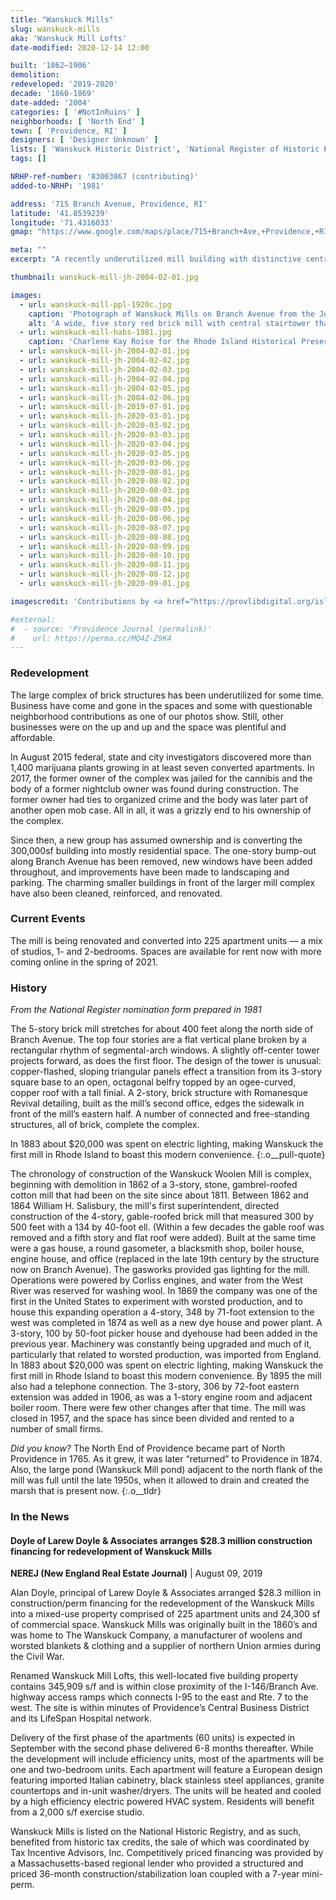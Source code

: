 ```yaml
---
title: "Wanskuck Mills"
slug: wanskuck-mills
aka: 'Wanskuck Mill Lofts'
date-modified: 2020-12-14 12:00

built: '1862–1906'
demolition: 
redeveloped: '2019-2020'
decade: '1860-1869'
date-added: '2004'
categories: [ '#NotInRuins' ]
neighborhoods: [ 'North End' ]
town: [ 'Providence, RI' ]
designers: [ 'Designer Unknown' ]
lists: [ 'Wanskuck Historic District', 'National Register of Historic Places' ]
tags: []

NRHP-ref-number: '83003867 (contributing)'
added-to-NRHP: '1981'

address: '715 Branch Avenue, Providence, RI'
latitude: '41.8539239'
longitude: '71.4316033'
gmap: "https://www.google.com/maps/place/715+Branch+Ave,+Providence,+RI+02904/@41.8539239,-71.4316033,17z/data=!3m1!4b1!4m5!3m4!1s0x89e444f62c50573b:0xe23580a989e41443!8m2!3d41.8539239!4d-71.4294146"

meta: ""
excerpt: "A recently underutilized mill building with distinctive central octoganol tower to become 225 apartments and commercial space"

thumbnail: wanskuck-mill-jh-2004-02-01.jpg

images:
  - url: wanskuck-mill-ppl-1920c.jpg
    caption: 'Photograph of Wanskuck Mills on Branch Avenue from the John Hutchins Cady Research Scrapbooks Collection, Providence Public Library'
    alt: 'A wide, five story red brick mill with central stairtower that rises to an octagonal bell tower. A small two story office building sits in front with a wide, double wide stone arch doorway.'
  - url: wanskuck-mill-habs-1981.jpg
    caption: 'Charlene Kay Roise for the Rhode Island Historical Preservation Commission, September 1981'
  - url: wanskuck-mill-jh-2004-02-01.jpg
  - url: wanskuck-mill-jh-2004-02-02.jpg
  - url: wanskuck-mill-jh-2004-02-03.jpg
  - url: wanskuck-mill-jh-2004-02-04.jpg
  - url: wanskuck-mill-jh-2004-02-05.jpg
  - url: wanskuck-mill-jh-2004-02-06.jpg
  - url: wanskuck-mill-jh-2019-07-01.jpg
  - url: wanskuck-mill-jh-2020-03-01.jpg
  - url: wanskuck-mill-jh-2020-03-02.jpg
  - url: wanskuck-mill-jh-2020-03-03.jpg
  - url: wanskuck-mill-jh-2020-03-04.jpg
  - url: wanskuck-mill-jh-2020-03-05.jpg
  - url: wanskuck-mill-jh-2020-03-06.jpg
  - url: wanskuck-mill-jh-2020-08-01.jpg
  - url: wanskuck-mill-jh-2020-08-02.jpg
  - url: wanskuck-mill-jh-2020-08-03.jpg
  - url: wanskuck-mill-jh-2020-08-04.jpg
  - url: wanskuck-mill-jh-2020-08-05.jpg
  - url: wanskuck-mill-jh-2020-08-06.jpg
  - url: wanskuck-mill-jh-2020-08-07.jpg
  - url: wanskuck-mill-jh-2020-08-08.jpg
  - url: wanskuck-mill-jh-2020-08-09.jpg
  - url: wanskuck-mill-jh-2020-08-10.jpg
  - url: wanskuck-mill-jh-2020-08-11.jpg
  - url: wanskuck-mill-jh-2020-08-12.jpg
  - url: wanskuck-mill-jh-2020-09-01.jpg

imagescredit: 'Contributions by <a href="https://provlibdigital.org/islandora/object/islandora%3A4805" target="_blank">John Hutchins Cady Research Scrapbooks Collection</a> at the Providence Public Library and the National Register nomination photos for the Wanskuck Historic District.'

#external:
#  - source: 'Providence Journal (permalink)'
#    url: https://perma.cc/MQ4Z-Z9K4
---
```


### Redevelopment

The large complex of brick structures has been underutilized for some time. Business have come and gone in the spaces and some with questionable neighborhood contributions as one of our photos show. Still, other businesses were on the up and up and the space was plentiful and affordable. 

In August 2015 federal, state and city investigators discovered more than 1,400 marijuana plants growing in at least seven converted apartments. In 2017, the former owner of the complex was jailed for the cannibis and the body of a former nightclub owner was found during construction. The former owner had ties to organized crime and the body was later part of another open mob case. All in all, it was a grizzly end to his ownership of the complex. 

Since then, a new group has assumed ownership and is converting the 300,000sf building into mostly residential space. The one-story bump-out along Branch Avenue has been removed, new windows have been added throughout, and improvements have been made to landscaping and parking. The charming smaller buildings in front of the larger mill complex have also been cleaned, reinforced, and renovated. 


### Current Events

The mill is being renovated and converted into 225 apartment units — a mix of studios, 1- and 2-bedrooms. Spaces are available for rent now with more coming online in the spring of 2021. 


### History

_From the National Register nomination form prepared in 1981_

The 5-story brick mill stretches for about 400 feet along the north side of Branch Avenue. The top four stories are a flat vertical plane broken by a rectangular rhythm of segmental-arch windows. A slightly off-center tower projects forward, as does the first floor. The design of the tower is unusual: copper-flashed, sloping triangular panels effect a transition from its 3-story square base to an open, octagonal belfry topped by an ogee-curved, copper roof with a tall finial. A 2-story, brick structure with Romanesque Revival detailing, built as the mill’s second office, edges the sidewalk in front of the mill’s eastern half. A number of connected and free-standing structures, all of brick, complete the complex.

In 1883 about $20,000 was spent on electric lighting, making Wanskuck the first mill in Rhode Island to boast this modern convenience.
{:.o__pull-quote}

The chronology of construction of the Wanskuck Woolen Mill is complex, beginning with demolition in 1862 of a 3-story, stone, gambrel-roofed cotton mill that had been on the site since about 1811. Between 1862 and 1864 William H. Salisbury, the mill's first superintendent, directed construction of the 4-story, gable-roofed brick mill that measured 300 by 500 feet with a 134 by 40-foot ell. (Within a few decades the gable roof was removed and a fifth story and flat roof were added). Built at the same time were a gas house, a round gasometer, a blacksmith shop, boiler house, engine house, and office (replaced in the late 19th century by the structure now on Branch Avenue). The gasworks provided gas lighting for the mill. Operations were powered by Corliss engines, and water from the West River was reserved for washing wool. In 1869 the company was one of the first in the United States to experiment with worsted production, and to house this expanding operation a 4-story, 348 by 71-foot extension to the west was completed in 1874 as well as a new dye house and power plant. A 3-story, 100 by 50-foot picker house and dyehouse had been added in the previous year. Machinery was constantly being upgraded and much of it, particularly that related to worsted production, was imported from England. In 1883 about $20,000 was spent on electric lighting, making Wanskuck the first mill in Rhode Island to boast this modern convenience. By 1895 the mill also had a telephone connection. The 3-story, 306 by 72-foot eastern extension was added in 1906, as was a 1-story engine room and adjacent boiler room. There were few other changes after that time. The mill was closed in 1957, and the space has since been divided and rented to a number of small firms. 

_Did you know?_ The North End of Providence became part of North Providence in 1765. As it grew, it was later “returned” to Providence in 1874. Also, the large pond (Wanskuck Mill pond) adjacent to the north flank of the mill was full until the late 1950s, when it allowed to drain and created the marsh that is present now. 
{:.o__tldr}


### In the News

#### Doyle of Larew Doyle & Associates arranges $28.3 million construction financing for redevelopment of Wanskuck Mills

**NEREJ (New England Real Estate Journal)** | August 09, 2019

Alan Doyle, principal of Larew Doyle & Associates arranged $28.3 million in construction/perm financing for the redevelopment of the Wanskuck Mills into a mixed-use property comprised of 225 apartment units and 24,300 sf of commercial space. Wanskuck Mills was originally built in the 1860’s and was home to The Wanskuck Company, a manufacturer of woolens and worsted blankets & clothing and a supplier of northern Union armies during the Civil War.

Renamed Wanskuck Mill Lofts, this well-located five building property contains 345,909 s/f and is within close proximity of the I-146/Branch Ave. highway access ramps which connects I-95 to the east and Rte. 7 to the west. The site is within minutes of Providence’s Central Business District and its LifeSpan Hospital network. 

Delivery of the first phase of the apartments (60 units) is expected in September with the second phase delivered 6-8 months thereafter. While the development will include efficiency units, most of the apartments will be one and two-bedroom units. Each apartment will feature a European design featuring imported Italian cabinetry, black stainless steel appliances, granite countertops and in-unit washer/dryers. The units will be heated and cooled by a high efficiency electric powered HVAC system. Residents will benefit from a 2,000 s/f exercise studio. 

Wanskuck Mills is listed on the National Historic Registry, and as such, benefited from historic tax credits, the sale of which was coordinated by Tax Incentive Advisors, Inc. Competitively priced financing was provided by a Massachusetts-based regional lender who provided a structured and priced 36-month construction/stabilization loan coupled with a 7-year mini-perm.
